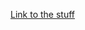 [Link to the stuff](https://github.com/ginnikhanna/How-not-to-forget-stuff/blob/master/LatexVSCode/Setup.md)
